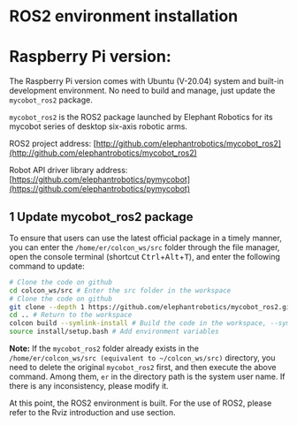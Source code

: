 # ROS2 environment installation

# Raspberry Pi version:

The Raspberry Pi version comes with Ubuntu (V-20.04) system and built-in development environment. No need to build and manage, just update the `mycobot_ros2` package.

`mycobot_ros2` is the ROS2 package launched by Elephant Robotics for its mycobot series of desktop six-axis robotic arms.

ROS2 project address: [http://github.com/elephantrobotics/mycobot_ros2](http://github.com/elephantrobotics/mycobot_ros2)

Robot API driver library address: [https://github.com/elephantrobotics/pymycobot](https://github.com/elephantrobotics/pymycobot)

## 1 Update mycobot_ros2 package

To ensure that users can use the latest official package in a timely manner, you can enter the `/home/er/colcon_ws/src` folder through the file manager, open the console terminal (shortcut <kbd>Ctrl</kbd>+<kbd>Alt</kbd>+<kbd>T</kbd>), and enter the following command to update:

```bash
# Clone the code on github
cd colcon_ws/src # Enter the src folder in the workspace
# Clone the code on github
git clone --depth 1 https://github.com/elephantrobotics/mycobot_ros2.git
cd .. # Return to the workspace
colcon build --symlink-install # Build the code in the workspace, --symlink-install: avoid recompiling every time you adjust the python script
source install/setup.bash # Add environment variables
```
**Note:** If the `mycobot_ros2` folder already exists in the `/home/er/colcon_ws/src (equivalent to ~/colcon_ws/src)` directory, you need to delete the original `mycobot_ros2` first, and then execute the above command. Among them, `er` in the directory path is the system user name. If there is any inconsistency, please modify it.

At this point, the ROS2 environment is built. For the use of ROS2, please refer to the Rviz introduction and use section.
